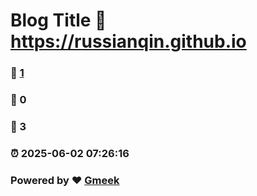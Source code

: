 # Blog Title :link: https://russianqin.github.io 
### :page_facing_up: [1](https://russianqin.github.io/tag.html) 
### :speech_balloon: 0 
### :hibiscus: 3 
### :alarm_clock: 2025-06-02 07:26:16 
### Powered by :heart: [Gmeek](https://github.com/Meekdai/Gmeek)
